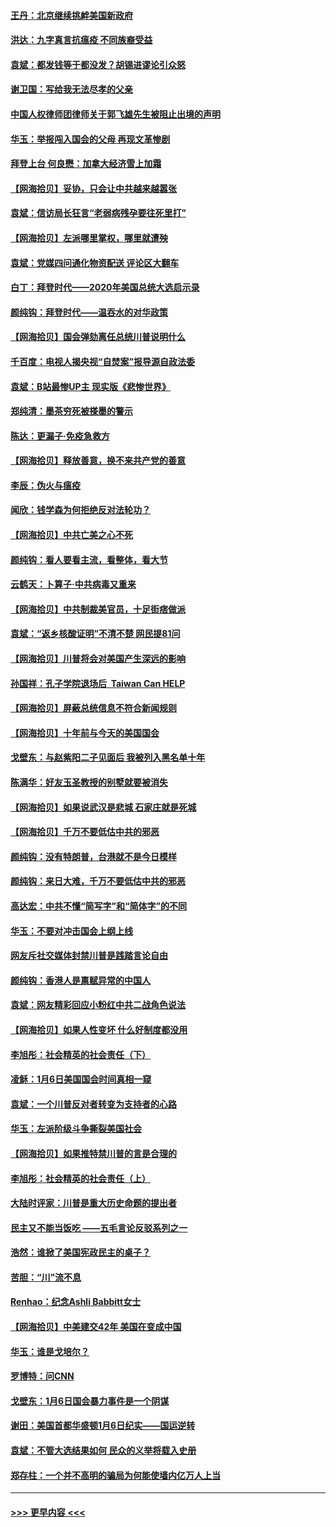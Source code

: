 #### [王丹：北京继续挑衅美国新政府](../pages/nsc993/n12722456.md?t=01302351) 
#### [洪达：九字真言抗瘟疫 不同族裔受益](../pages/nsc993/n12722448.md?t=01302351) 
#### [袁斌：都发钱等于都没发？胡锡进谬论引众怒](../pages/nsc993/n12722393.md?t=01302351) 
#### [谢卫国：写给我无法尽孝的父亲](../pages/nsc993/n12720325.md?t=01302351) 
#### [中国人权律师团律师关于郭飞雄先生被阻止出境的声明](../pages/nsc993/n12720203.md?t=01302351) 
#### [华玉：举报闯入国会的父母 再现文革惨剧](../pages/nsc993/n12719070.md?t=01302351) 
#### [拜登上台 何良懋：加拿大经济雪上加霜](../pages/nsc993/n12718943.md?t=01302351) 
#### [【网海拾贝】妥协，只会让中共越来越嚣张](../pages/nsc993/n12717392.md?t=01302351) 
#### [袁斌：信访局长狂言“老弱病残孕要往死里打”](../pages/nsc993/n12717343.md?t=01302351) 
#### [【网海拾贝】左派哪里掌权，哪里就遭殃](../pages/nsc993/n12715009.md?t=01302351) 
#### [袁斌：党媒四问通化物资配送 评论区大翻车](../pages/nsc993/n12714950.md?t=01302351) 
#### [白丁：拜登时代——2020年美国总统大选启示录](../pages/nsc993/n12714920.md?t=01302351) 
#### [颜纯钩：拜登时代——温吞水的对华政策](../pages/nsc993/n12713245.md?t=01302351) 
#### [【网海拾贝】国会弹劾离任总统川普说明什么](../pages/nsc993/n12712816.md?t=01302351) 
#### [千百度：电视人揭央视“自焚案”报导源自政法委](../pages/nsc993/n12709760.md?t=01302351) 
#### [袁斌：B站最惨UP主 现实版《悲惨世界》](../pages/nsc993/n12709686.md?t=01302351) 
#### [郑纯清：墨茶穷死被搽墨的警示](../pages/nsc993/n12709262.md?t=01302351) 
#### [陈达：更漏子·免疫急救方](../pages/nsc993/n12709244.md?t=01302351) 
#### [【网海拾贝】释放善意，换不来共产党的善意](../pages/nsc993/n12708361.md?t=01302351) 
#### [李辰：伪火与瘟疫](../pages/nsc993/n12707981.md?t=01302351) 
#### [闻欣：钱学森为何拒绝反对法轮功？](../pages/nsc993/n12707407.md?t=01302351) 
#### [【网海拾贝】中共亡美之心不死](../pages/nsc993/n12707621.md?t=01302351) 
#### [颜纯钩：看人要看主流，看整体，看大节](../pages/nsc993/n12707536.md?t=01302351) 
#### [云鹤天：卜算子‧中共病毒又重来](../pages/nsc993/n12707408.md?t=01302351) 
#### [【网海拾贝】中共制裁美官员，十足街痞做派](../pages/nsc993/n12705115.md?t=01302351) 
#### [袁斌：“返乡核酸证明”不清不楚 网民提81问](../pages/nsc993/n12704982.md?t=01302351) 
#### [【网海拾贝】川普将会对美国产生深远的影响](../pages/nsc993/n12703045.md?t=01302351) 
#### [孙国祥：孔子学院退场后  Taiwan Can HELP](../pages/nsc993/n12702430.md?t=01302351) 
#### [【网海拾贝】屏蔽总统信息不符合新闻规则](../pages/nsc993/n12699998.md?t=01302351) 
#### [【网海拾贝】十年前与今天的美国国会](../pages/nsc993/n12696993.md?t=01302351) 
#### [戈壁东：与赵紫阳二子见面后 我被列入黑名单十年](../pages/nsc993/n12696215.md?t=01302351) 
#### [陈满华：好友玉圣教授的别墅就要被消失](../pages/nsc993/n12695411.md?t=01302351) 
#### [【网海拾贝】如果说武汉是悲城 石家庄就是死城](../pages/nsc993/n12694589.md?t=01302351) 
#### [【网海拾贝】千万不要低估中共的邪恶](../pages/nsc993/n12692771.md?t=01302351) 
#### [颜纯钩：没有特朗普，台港就不是今日模样](../pages/nsc993/n12692678.md?t=01302351) 
#### [颜纯钩：来日大难，千万不要低估中共的邪恶](../pages/nsc993/n12692080.md?t=01302351) 
#### [高达宏：中共不懂“简写字”和“简体字”的不同](../pages/nsc993/n12692068.md?t=01302351) 
#### [华玉：不要对冲击国会上纲上线](../pages/nsc993/n12689948.md?t=01302351) 
#### [网友斥社交媒体封禁川普是践踏言论自由](../pages/nsc993/n12687482.md?t=01302351) 
#### [颜纯钩：香港人是禀赋异常的中国人](../pages/nsc993/n12685142.md?t=01302351) 
#### [袁斌：网友精彩回应小粉红中共二战角色说法](../pages/nsc993/n12684994.md?t=01302351) 
#### [【网海拾贝】如果人性变坏 什么好制度都没用](../pages/nsc993/n12683000.md?t=01302351) 
#### [李旭彤：社会精英的社会责任（下）](../pages/nsc993/n12680604.md?t=01302351) 
#### [凌稣：1月6日美国国会时间真相一窥](../pages/nsc993/n12682780.md?t=01302351) 
#### [袁斌：一个川普反对者转变为支持者的心路](../pages/nsc993/n12682700.md?t=01302351) 
#### [华玉：左派阶级斗争撕裂美国社会](../pages/nsc993/n12681226.md?t=01302351) 
#### [【网海拾贝】如果推特禁川普的言是合理的](../pages/nsc993/n12681232.md?t=01302351) 
#### [李旭彤：社会精英的社会责任（上）](../pages/nsc993/n12680501.md?t=01302351) 
#### [大陆时评家：川普是重大历史命题的提出者](../pages/nsc993/n12679904.md?t=01302351) 
#### [民主又不能当饭吃 ——五毛言论反驳系列之一](../pages/nsc993/n12679877.md?t=01302351) 
#### [浩然：谁掀了美国宪政民主的桌子？](../pages/nsc993/n12679850.md?t=01302351) 
#### [苦胆：“川”流不息](../pages/nsc993/n12678388.md?t=01302351) 
#### [Renhao：纪念Ashli Babbitt女士](../pages/nsc993/n12678359.md?t=01302351) 
#### [【网海拾贝】中美建交42年 美国在变成中国](../pages/nsc993/n12678324.md?t=01302351) 
#### [华玉：谁是戈培尔？](../pages/nsc993/n12677515.md?t=01302351) 
#### [罗博特：问CNN](../pages/nsc993/n12677172.md?t=01302351) 
#### [戈壁东：1月6日国会暴力事件是一个阴谋](../pages/nsc993/n12674639.md?t=01302351) 
#### [谢田：美国首都华盛顿1月6日纪实——国运逆转](../pages/nsc993/n12673190.md?t=01302351) 
#### [袁斌：不管大选结果如何 民众的义举将载入史册](../pages/nsc993/n12672787.md?t=01302351) 
#### [郑存柱：一个并不高明的骗局为何能使墙内亿万人上当](../pages/nsc993/n12671449.md?t=01302351) 

----
#### [ >>> 更早内容 <<< ](../indexes/nsc993-earlier.md)

